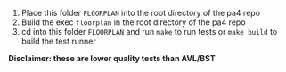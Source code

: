 1. Place this folder `FLOORPLAN` into the root directory of the pa4 repo
2. Build the exec `floorplan` in the root directory of the pa4 repo
3. cd into this folder `FLOORPLAN` and run `make` to run tests or `make build` to build the test runner

**Disclaimer: these are lower quality tests than AVL/BST**